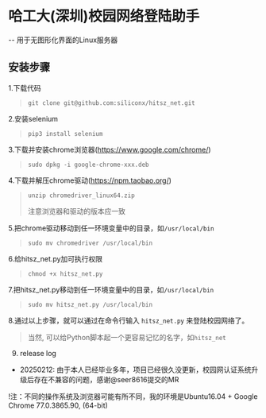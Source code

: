 # 哈工大(深圳)校园网络登陆助手
-- 用于无图形化界面的Linux服务器

## 安装步骤

1.下载代码
>`git clone git@github.com:siliconx/hitsz_net.git`

2.安装selenium
>`pip3 install selenium`

3.下载并安装chrome浏览器(https://www.google.com/chrome/)
>`sudo dpkg -i google-chrome-xxx.deb`

4.下载并解压chrome驱动(https://npm.taobao.org/)
>`unzip chromedriver_linux64.zip`
>
>注意浏览器和驱动的版本应一致

5.把chrome驱动移动到任一环境变量中的目录，如`/usr/local/bin`
>`sudo mv chromedriver /usr/local/bin`

6.给hitsz_net.py加可执行权限
>`chmod +x hitsz_net.py`

7.把hitsz_net.py移动到任一环境变量中的目录，如`/usr/local/bin`
>`sudo mv hitsz_net.py /usr/local/bin`

8.通过以上步骤，就可以通过在命令行输入 `hitsz_net.py` 来登陆校园网络了。
>当然, 可以给Python脚本起一个更容易记忆的名字，如`hitsz_net`

9. release log
* 20250212: 由于本人已经毕业多年，项目已经很久没更新，校园网认证系统升级后存在不兼容的问题，感谢@seer8616提交的MR

!注：不同的操作系统及浏览器可能有所不同，我的环境是Ubuntu16.04 + Google Chrome 77.0.3865.90, (64-bit)
